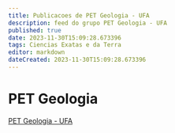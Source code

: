 ```yaml
---
title: Publicacoes de PET Geologia - UFA 
description: feed do grupo PET Geologia - UFA
published: true
date: 2023-11-30T15:09:28.673396
tags: Ciencias Exatas e da Terra
editor: markdown
dateCreated: 2023-11-30T15:09:28.673396
---
```


# PET Geologia
[PET Geologia - UFA](/grupo/226PETGeologiaUFA.md)